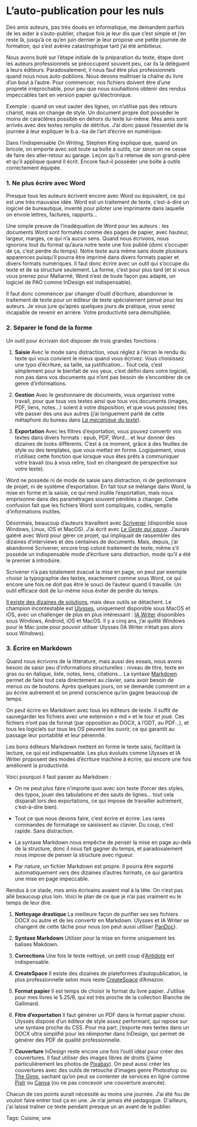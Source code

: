 # L’auto-publication pour les nuls

Des amis auteurs, pas très doués en informatique, me demandent parfois de les aider à s’auto-publier, chaque fois je leur dis que c’est simple et j’en reste là, jusqu’à ce qu’en juin dernier je leur propose une petite journée de formation, qui s’est avérée catastrophique tant j’ai été ambitieux.

Nous avons buté sur l’étape initiale de la préparation du texte, étape dont les auteurs professionnels se préoccupent souvent peu, car ils la délèguent à leurs éditeurs. Paradoxalement, il nous faut être plus professionnels quand nous nous auto-publions. Nous devons maîtriser la chaîne du livre d’un bout à l’autre. Pour commencer, nos fichiers doivent être d’une propreté irréprochable, pour peu que nous souhaitions obtenir des rendus impeccables tant en version papier qu’électronique.

Exemple : quand on veut sauter des lignes, on n’utilise pas des retours chariot, mais on change de style. Un document propre doit posséder le moins de caractères possible en dehors du texte lui-même. Mes amis sont arrivés avec des textes remplis de détritus. J’ai donc passé l’essentiel de la journée à leur expliquer le b.a.-ba de l’art d’écrire en numérique.

Dans l’indispensable *On Writing*, Stephen King explique que, quand on bricole, on emporte avec soit toute sa boîte à outils, car sinon on ne cesse de faire des aller-retour au garage. Leçon qu’il a retenue de son grand-père et qu’il applique quand il écrit. Encore faut-il posséder une boîte à outils correctement équipée.

### 1. Ne plus écrire avec Word

Presque tous les auteurs écrivent encore avec Word ou équivalent, ce qui est une très mauvaise idée. Word est un traitement de texte, c’est-à-dire un logiciel de bureautique, inventé pour piloter une imprimante dans laquelle on envoie lettres, factures, rapports…

Une simple preuve de l’inadéquation de Word pour les auteurs : les documents Word sont formatés comme des pages de papier, avec hauteur, largeur, marges, ce qui n’a aucun sens. Quand nous écrivons, nous ignorons tout du format qu’aura notre texte une fois publié (donc s’occuper de ça, c’est perdre du temps). Notre texte aura même sans doute plusieurs apparences puisqu’il pourra être imprimé dans divers formats papier et divers formats numériques. Il faut donc écrire avec un outil qui s’occupe du texte et de sa structure seulement. La forme, c’est pour plus tard (et si vous vous prenez pour Mallarmé, Word n’est de toute façon pas adapté, un logiciel de PAO comme InDesign est indispensable).

Il faut donc commencer par changer d’outil d’écriture, abandonner le traitement de texte pour un éditeur de texte spécialement pensé pour les auteurs. Je vous jure qu’après quelques jours de pratique, vous serez incapable de revenir en arrière. Votre productivité sera démultipliée.

### 2. Séparer le fond de la forme

Un outil pour écrivain doit disposer de trois grandes fonctions :

1. **Saisie** Avec le mode sans distraction, vous réglez à l’écran le rendu du texte qui vous convient le mieux quand vous écrivez. Vous choisissez une typo d’écriture, sa taille, sa justification… Tout cela, c’est simplement pour le bienfait de vos yeux, c’est défini dans votre logiciel, non pas dans vos documents qui n’ont pas besoin de s’encombrer de ce genre d’informations.

2. **Gestion** Avec le gestionnaire de documents, vous organisez votre travail, pour que tous vos textes ainsi que tous vos documents (images, PDF, liens, notes…) soient à votre disposition, et que vous puissiez très vite passer des uns aux autres (j’ai longuement parlé de cette métaphore du bureau dans [*La mécanique du texte*](https://tcrouzet.com/la-mecanique-du-texte/)).

3. **Exportation** Avec les filtres d’exportation, vous pouvez convertir vos textes dans divers formats : epub, PDF, Word… et leur donner des dizaines de looks différents. C’est à ce moment, grâce à des feuilles de style ou des templates, que vous mettez en forme. Logiquement, vous n’utilisez cette fonction que lorsque vous êtes prêts à communiquer votre travail (ou à vous relire, tout en changeant de perspective sur votre texte).

Word ne possède ni de mode de saisie sans distraction, ni de gestionnaire de projet, ni de système d’exportation. En fait tout se mélange dans Word, la mise en forme et la saisie, ce qui rend inutile l’exportation, mais nous emprisonne dans des paramétrages souvent pénibles à changer. Cette confusion fait que les fichiers Word sont compliqués, codés, remplis d’informations inutiles.

Désormais, beaucoup d’auteurs travaillent avec [Scrivener](http://www.literatureandlatte.com/) (disponible sous Windows, Linux, iOS et MacOS). J’ai écrit avec [*Le Geste qui sauve*](https://tcrouzet.com/le-geste-qui-sauve/). J’aurais galéré avec Word pour gérer ce projet, qui impliquait de rassembler des dizaines d’interviews et des centaines de documents. Mais, depuis, j’ai abandonné Scrivener, encore trop coloré traitement de texte, même s’il possède un indispensable mode d’écriture sans distraction, mode qu’il a été le premier à introduire.

Scrivener n’a pas totalement évacué la mise en page, on peut par exemple choisir la typographie des textes, exactement comme sous Word, ce qui encore une fois ne doit pas être le souci de l’auteur quand il travaille. Un outil efficace doit de lui-même nous éviter de perdre du temps.

[Il existe des dizaines de solutions](https://tcrouzet.com/2016/10/19/les-outils-de-lecrivain/), mais deux outils se détachent. Le champion incontestable est [Ulysses](https://ulyssesapp.com/), uniquement disponible sous MacOS et iOS, avec un challenger de plus en plus intéressant : [IA Writer](https://ia.net/writer/) disponibles sous Windows, Android, iOS et MacOS. Il y a cinq ans, j’ai quitté Windows pour le Mac juste pour pouvoir utiliser Ulysses (IA Writer n’était pas alors sous Windows).

### 3. Écrire en Markdown

Quand nous écrivons de la littérature, mais aussi des essais, nous avons besoin de saisir peu d’informations structurelles : niveau de titre, texte en gras ou en italique, liste, notes, liens, citations… La syntaxe [Markdown](https://fr.wikipedia.org/wiki/Markdown) permet de faire tout cela directement au clavier, sans avoir besoin de menus ou de boutons. Après quelques jours, on se demande comment on a pu écrire autrement et on prend conscience qu’on gagne beaucoup de temps.

On peut écrire en Markdown avec tous les éditeurs de texte. Il suffit de sauvegarder les fichiers avec une extension « md » et le tour et joué. Ces fichiers n’ont pas de format (par opposition au DOCX, à l’ODT, au PDF…), et tous les logiciels sur tous les OS peuvent les ouvrir, ce qui garantit au passage leur portabilité et leur pérennité.

Les bons éditeurs Markdown mettent en forme le texte saisi, facilitant la lecture, ce qui est indispensable. Les plus évolués comme Ulysses et IA Writer proposent des modes d’écriture machine à écrire, qui encore une fois améliorent la productivité.

Voici pourquoi il faut passer au Markdown :

- On ne peut plus faire n’importe quoi avec son texte (forcer des styles, des typos, jouer des tabulations et des sauts de lignes… tout cela disparaît lors des exportations, ce qui impose de travailler autrement, c’est-à-dire bien).

- Tout ce que nous devons faire, c’est écrire et écrire. Les rares commandes de formatage se saisissent au clavier. Du coup, c’est rapide. Sans distraction.

- La syntaxe Markdown nous empêche de penser la mise en page au-delà de la structure, donc il nous fait gagner du temps, et paradoxalement nous impose de penser la structure avec rigueur.

- Par nature, un fichier Markdown est propre. Il pourra être exporté automatiquement vers des dizaines d’autres formats, ce qui garantira une mise en page impeccable.

Rendus à ce stade, mes amis écrivains avaient mal à la tête. On n’est pas allé beaucoup plus loin. Voici le plan de ce que je n’ai pas vraiment eu le temps de leur dire.

1. **Nettoyage drastique** La meilleure façon de purifier ses ses fichiers DOCX ou autre et de les convertir en Markdown. Ulysses et IA Writer se changent de cette tâche pour nous (on peut aussi utiliser [PanDoc](http://lab.tcrouzet.com/pandoc/)).

2. **Syntaxe Markdown** Utiliser pour la mise en forme uniquement les balises Makdown.

3. **Corrections** Une fois le texte nettoyé, un petit coup d’[Antidote](http://www.antidote.info/) est indispensable.

4. **CreateSpace** Il existe des dizaines de plateformes d’autopublication, la plus professionnelle selon mois reste [CreateSpace](https://www.createspace.com/) d’Amazon.

5. **Format papier** Il est temps de choisir le format du livre papier. J’utilise pour mes livres le 5.25/8, qui est très proche de la collection Blanche de Gallimard.

6. **Fitre d’exportation** Il faut générer un PDF dans le format papier choisi. Ulysses dispose d’un éditeur de style assez performant, qui repose sur une syntaxe proche du CSS. Pour ma part, j’exporte mes textes dans un DOCX ultra simplifié pour les réimporter dans InDesign, qui permet de générer des PDF de qualité professionnelle.

7. **Couverture** InDesign reste encore une fois l’outil idéal pour créer des couvertures. Il faut utiliser des images libres de droits (j’aime particulièrement les photos de [Pixabay](https://pixabay.com)). On peut aussi créer les couvertures avec des outils de retouche d’images genre Photoshop ou [The Gimp](https://www.gimp.org/fr/), sachant qu’on peut se contenter de services en ligne comme [Pixlr](http://pixlr.com/editor/) ou [Canva](https://www.canva.com/fr_fr/) (ou ne pas concevoir une couverture avancée).

Chacun de ces points aurait nécessité au moins une journée. J’ai été fou de vouloir faire entrer tout ça en une. Je n’ai jamais été pédagogue. D'ailleurs, j'ai laissé traîner ce texte pendant presque un an avant de le publier.

Tags: Cuisine, une